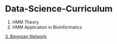 # Data-Science-Curriculum
1. HMM Theory
2. HMM Application in Bioinformatics

[3. Bayesian Network](https://github.com/GuojunLiu7/Data-Science-Curriculum/blob/master/fads)


